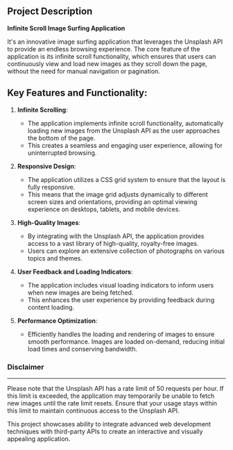 Project Description
--------------------

**Infinite Scroll Image Surfing Application**

It's an innovative image surfing application that leverages the Unsplash API to provide an endless browsing experience.
The core feature of the application is its infinite scroll functionality, which ensures that users can continuously view and load new images as they scroll down the page, without the need for manual navigation or pagination.

Key Features and Functionality:
-------------------------------

1. **Infinite Scrolling**:
   - The application implements infinite scroll functionality, automatically loading new images from the Unsplash API as the user approaches the bottom of the page.
   - This creates a seamless and engaging user experience, allowing for uninterrupted browsing.

2. **Responsive Design**:
   - The application utilizes a CSS grid system to ensure that the layout is fully responsive.
   - This means that the image grid adjusts dynamically to different screen sizes and orientations, providing an optimal viewing experience on desktops, tablets, and mobile devices.

3. **High-Quality Images**:
   - By integrating with the Unsplash API, the application provides access to a vast library of high-quality, royalty-free images.
   - Users can explore an extensive collection of photographs on various topics and themes.

4. **User Feedback and Loading Indicators**:
   - The application includes visual loading indicators to inform users when new images are being fetched.
   - This enhances the user experience by providing feedback during content loading.

5. **Performance Optimization**:
   - Efficiently handles the loading and rendering of images to ensure smooth performance. Images are loaded on-demand, reducing initial load times and conserving bandwidth.

### Disclaimer
----------------
  Please note that the Unsplash API has a rate limit of 50 requests per hour. 
  If this limit is exceeded, the application may temporarily be unable to fetch new images until the rate limit resets. 
  Ensure that your usage stays within this limit to maintain continuous access to the Unsplash API.

  
  This project showcases ability to  integrate advanced web development techniques with third-party APIs to create an interactive and visually appealing application.
